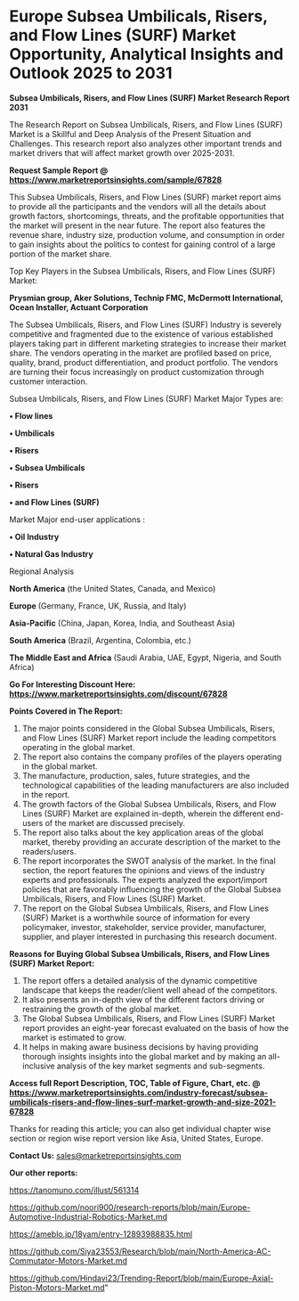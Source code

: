# Europe Subsea Umbilicals, Risers, and Flow Lines (SURF) Market Opportunity, Analytical Insights and Outlook 2025 to 2031

<strong>Subsea Umbilicals, Risers, and Flow Lines (SURF) Market Research Report 2031</strong>

The Research Report on Subsea Umbilicals, Risers, and Flow Lines (SURF) Market is a Skillful and Deep Analysis of the Present Situation and Challenges. This research report also analyzes other important trends and market drivers that will affect market growth over 2025-2031.

<strong>Request Sample Report @ <a href=https://www.marketreportsinsights.com/sample/67828>https://www.marketreportsinsights.com/sample/67828</a></strong>

This Subsea Umbilicals, Risers, and Flow Lines (SURF) market report aims to provide all the participants and the vendors will all the details about growth factors, shortcomings, threats, and the profitable opportunities that the market will present in the near future. The report also features the revenue share, industry size, production volume, and consumption in order to gain insights about the politics to contest for gaining control of a large portion of the market share.

Top Key Players in the Subsea Umbilicals, Risers, and Flow Lines (SURF) Market:

<strong>Prysmian group, Aker Solutions, Technip FMC, McDermott International, Ocean Installer, Actuant Corporation</strong>

The Subsea Umbilicals, Risers, and Flow Lines (SURF) Industry is severely competitive and fragmented due to the existence of various established players taking part in different marketing strategies to increase their market share. The vendors operating in the market are profiled based on price, quality, brand, product differentiation, and product portfolio. The vendors are turning their focus increasingly on product customization through customer interaction.

Subsea Umbilicals, Risers, and Flow Lines (SURF) Market Major Types are:

<strong>• Flow lines

• Umbilicals

• Risers

• Subsea Umbilicals

• Risers

• and Flow Lines (SURF)</strong>

Market Major end-user applications :

<strong>• Oil Industry

• Natural Gas Industry</strong>

Regional Analysis

</u><strong><b>North America</b></strong> (the United States, Canada, and Mexico)

<strong><b>Europe </b></strong>(Germany, France, UK, Russia, and Italy)

<strong><b>Asia-Pacific</b></strong> (China, Japan, Korea, India, and Southeast Asia)

<strong><b>South America</b></strong> (Brazil, Argentina, Colombia, etc.)

<strong><b>The Middle East and Africa</b></strong> (Saudi Arabia, UAE, Egypt, Nigeria, and South Africa)

<strong>Go For Interesting Discount Here: <a href=https://www.marketreportsinsights.com/discount/67828>https://www.marketreportsinsights.com/discount/67828</a></strong>

<strong>Points Covered in The Report:</strong>
<ol>
  <li>The major points considered in the Global Subsea Umbilicals, Risers, and Flow Lines (SURF) Market report include the leading competitors operating in the global market.</li>
  <li>The report also contains the company profiles of the players operating in the global market.</li>
  <li>The manufacture, production, sales, future strategies, and the technological capabilities of the leading manufacturers are also included in the report.</li>
  <li>The growth factors of the Global Subsea Umbilicals, Risers, and Flow Lines (SURF) Market are explained in-depth, wherein the different end-users of the market are discussed precisely.</li>
  <li>The report also talks about the key application areas of the global market, thereby providing an accurate description of the market to the readers/users.</li>
  <li>The report incorporates the SWOT analysis of the market. In the final section, the report features the opinions and views of the industry experts and professionals. The experts analyzed the export/import policies that are favorably influencing the growth of the Global Subsea Umbilicals, Risers, and Flow Lines (SURF) Market.</li>
  <li>The report on the Global Subsea Umbilicals, Risers, and Flow Lines (SURF) Market is a worthwhile source of information for every policymaker, investor, stakeholder, service provider, manufacturer, supplier, and player interested in purchasing this research document.</li>
</ol>
<strong>Reasons for Buying Global Subsea Umbilicals, Risers, and Flow Lines (SURF) Market Report:</strong>

<ol>
  <li>The report offers a detailed analysis of the dynamic competitive landscape that keeps the reader/client well ahead of the competitors.</li>
  <li>It also presents an in-depth view of the different factors driving or restraining the growth of the global market.</li>
  <li>The Global Subsea Umbilicals, Risers, and Flow Lines (SURF) Market report provides an eight-year forecast evaluated on the basis of how the market is estimated to grow.</li>
  <li>It helps in making aware business decisions by having providing thorough insights insights into the global market and by making an all-inclusive analysis of the key market segments and sub-segments.</li>
</ol>
<strong>Access full Report Description, TOC, Table of Figure, Chart, etc. @ <a href=https://www.marketreportsinsights.com/industry-forecast/subsea-umbilicals-risers-and-flow-lines-surf-market-growth-and-size-2021-67828>https://www.marketreportsinsights.com/industry-forecast/subsea-umbilicals-risers-and-flow-lines-surf-market-growth-and-size-2021-67828</a></strong>


Thanks for reading this article; you can also get individual chapter wise section or region wise report version like Asia, United States, Europe.

<strong>Contact Us:</strong>
sales@marketreportsinsights.com

<strong>Our other reports:</strong>

<a href=https://tanomuno.com/illust/561314>https://tanomuno.com/illust/561314</a>

<a href=https://github.com/noori900/research-reports/blob/main/Europe-Automotive-Industrial-Robotics-Market.md>https://github.com/noori900/research-reports/blob/main/Europe-Automotive-Industrial-Robotics-Market.md</a>

<a href=https://ameblo.jp/18yam/entry-12893988835.html>https://ameblo.jp/18yam/entry-12893988835.html</a>

<a href=https://github.com/Siya23553/Research/blob/main/North-America-AC-Commutator-Motors-Market.md>https://github.com/Siya23553/Research/blob/main/North-America-AC-Commutator-Motors-Market.md</a>

<a href=https://github.com/Hindavi23/Trending-Report/blob/main/Europe-Axial-Piston-Motors-Market.md>https://github.com/Hindavi23/Trending-Report/blob/main/Europe-Axial-Piston-Motors-Market.md</a>"
